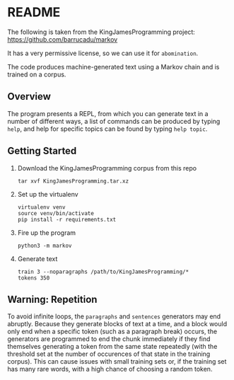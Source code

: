 README
======

The following is taken from the KingJamesProgramming project:
https://github.com/barrucadu/markov

It has a very permissive license, so we can use it for `abomination`.

The code produces machine-generated text using a Markov chain and is trained on a corpus.



Overview
-----------


The program presents a REPL, from which you can generate text in a
number of different ways, a list of commands can be produced by typing
`help`, and help for specific topics can be found by typing `help
topic`.

Getting Started
---------------

1. Download the KingJamesProgramming corpus from this repo

    ````
    tar xvf KingJamesProgramming.tar.xz
    ````

3. Set up the virtualenv

    ````
    virtualenv venv
    source venv/bin/activate
    pip install -r requirements.txt
    ````

3. Fire up the program

    ````
    python3 -m markov
    ````

4. Generate text

    ````
    train 3 --noparagraphs /path/to/KingJamesProgramming/*
    tokens 350
    ````

Warning: Repetition
--------------------

To avoid infinite loops, the `paragraphs` and `sentences` generators may end 
abruptly. Because they generate blocks of text at a time, and a block would only 
end when a specific token (such as a paragraph break) occurs, the generators are
programmed to end the chunk immediately if they find themselves generating a
token from the same state repeatedly (with the threshold set at the number of
occurences of that state in the training corpus). This can cause issues with
small training sets or, if the training set has many rare words, with a high 
chance of choosing a random token. 
